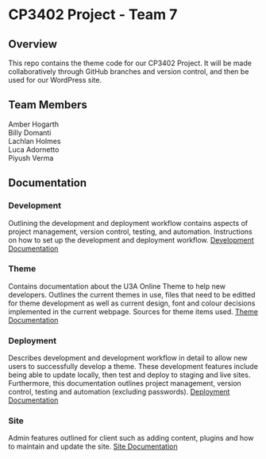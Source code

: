 # CP3402 Project - Team 7

## Overview
This repo contains the theme code for our CP3402 Project. It will be made collaboratively through GitHub branches and version control, and then be used for our WordPress site.

## Team Members
Amber Hogarth  
Billy Domanti  
Lachlan Holmes  
Luca Adornetto  
Piyush Verma  

## Documentation

### Development
Outlining the development and deployment workflow contains aspects of project management, version control, testing, and automation. Instructions on how to set up the development and deployment workflow.
[Development Documentation](Development.md)
### Theme
Contains documentation about the U3A Online Theme to help new developers. Outlines the current themes in use, files that need to be editted for theme development as well as current design, font and colour decisions implemented in the current webpage. Sources for theme items used.
[Theme Documentation](Theme.md)
### Deployment
Describes development and development workflow in detail to allow new users to successfully develop a theme. These development features include being able to update locally, then test and deploy to staging and live sites. Furthermore, this documentation outlines project management, version control, testing and automation (excluding passwords). 
[Deployment Documentation](deployment.md)
### Site
Admin features outlined for client such as adding content, plugins and how to maintain and update the site.
[Site Documentation](site.md)


